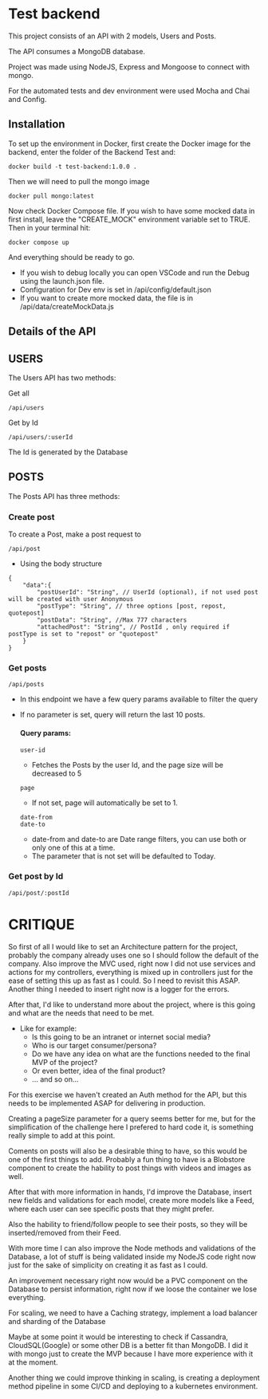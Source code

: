 # Test backend

This project consists of an API with 2 models, Users and Posts.

The API consumes a MongoDB database.

Project was made using NodeJS, Express and Mongoose to connect with mongo.

For the automated tests and dev environment were used Mocha and Chai and Config.

## Installation
To set up the environment in Docker, first create the Docker image for the backend, enter the folder of the Backend Test and:
```
docker build -t test-backend:1.0.0 .
```
Then we will need to pull the mongo image
```
docker pull mongo:latest
```
Now check Docker Compose file.
If you wish to have some mocked data in first install, leave the "CREATE_MOCK" environment variable set to TRUE.
Then in your terminal hit: 
```
docker compose up
```
And everything should be ready to go.

- If you wish to debug locally you can open VSCode and run the Debug using the launch.json file.
- Configuration for Dev env is set in /api/config/default.json
- If you want to create more mocked data, the file is in /api/data/createMockData.js

## Details of the API
## USERS

The Users API has two methods:

Get all
```
/api/users
```

Get by Id
```
/api/users/:userId
```
The Id is generated by the Database


## POSTS

The Posts API has three methods:

### Create post

To create a Post, make a post request to
```
/api/post
```
- Using the body structure
```
{
    "data":{
        "postUserId": "String", // UserId (optional), if not used post will be created with user Anonymous
        "postType": "String", // three options [post, repost, quotepost]
        "postData": "String", //Max 777 characters
        "attachedPost": "String", // PostId , only required if postType is set to "repost" or "quotepost"
    }
}

```

### Get posts

```
/api/posts
```
- In this endpoint we have a few query params available to filter the query
- If no parameter is set, query will return the last 10 posts.


    #### Query params:
    ```
    user-id
    ```
    - Fetches the Posts by the user Id, and the page size will be decreased to 5



    ```
    page
    ````
    - If not set, page will automatically be set to 1.



    ```
    date-from
    date-to
    ```
    - date-from and date-to are Date range filters, you can use both or only one of this at a time. 
    - The parameter that is not set will be defaulted to Today.



### Get post by Id
```
/api/post/:postId
```



# CRITIQUE

So first of all I would like to set an Architecture pattern for the project, probably the company already uses one so I should follow the default of the company.
Also improve the MVC used, right now I did not use services and actions for my controllers, everything is mixed up in controllers just for the ease of setting this up as fast as I could. So I need to revisit this ASAP.
Another thing I needed to insert right now is a logger for the errors.

After that, I'd like to understand more about the project, where is this going and what are the needs that need to be met.
 - Like for example:
     - Is this going to be an intranet or internet social media?
     - Who is our target consumer/persona?
     - Do we have any idea on what are the functions needed to the final MVP of the project? 
     - Or even better, idea of the final product?
     - ... and so on...

For this exercise we haven't created an Auth method for the API, but this needs to be implemented ASAP for delivering in production.

Creating a pageSize parameter for a query seems better for me, but for the simplification of the challenge here I prefered to hard code it, is something really simple to add at this point.

Coments on posts will also be a desirable thing to have, so this would be one of the first things to add.
Probably a fun thing to have is a Blobstore component to create the hability to post things with videos and images as well.

After that with more information in hands, I'd improve the Database, insert new fields and validations for each model, create more models like a Feed, where each user can see specific posts that they might prefer.

Also the hability to friend/follow people to see their posts, so they will be inserted/removed from their Feed.

With more time I can also improve the Node methods and validations of the Database, a lot of stuff is being validated inside my NodeJS code right now just for the sake of simplicity on creating it as fast as I could.

An improvement necessary right now would be a PVC component on the Database to persist information, right now if we loose the container we lose everything.

For scaling, we need to have a Caching strategy, implement a load balancer and sharding of the Database

Maybe at some point it would be interesting to check if Cassandra, CloudSQL(Google) or some other DB is a better fit than MongoDB. I did it with mongo just to create the MVP because I have more experience with it at the moment.

Another thing we could improve thinking in scaling, is creating a deployment method pipeline in some CI/CD and deploying to a kubernetes environment.




